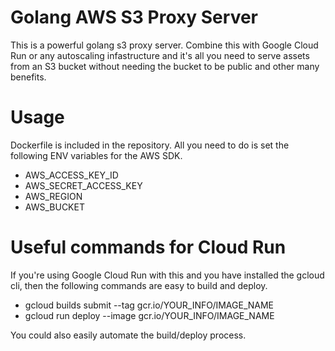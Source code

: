 # Golang AWS S3 Proxy Server

This is a powerful golang s3 proxy server. Combine this with Google Cloud Run or any autoscaling infastructure and it's all you need to serve assets from an S3 bucket without needing the bucket to be public and other many benefits.

# Usage

Dockerfile is included in the repository. All you need to do is set the following ENV variables for the AWS SDK.

- AWS_ACCESS_KEY_ID
- AWS_SECRET_ACCESS_KEY
- AWS_REGION
- AWS_BUCKET

# Useful commands for Cloud Run

If you're using Google Cloud Run with this and you have installed the gcloud cli, then the following commands are easy to build and deploy.

- gcloud builds submit --tag gcr.io/YOUR_INFO/IMAGE_NAME
- gcloud run deploy --image gcr.io/YOUR_INFO/IMAGE_NAME

You could also easily automate the build/deploy process.
